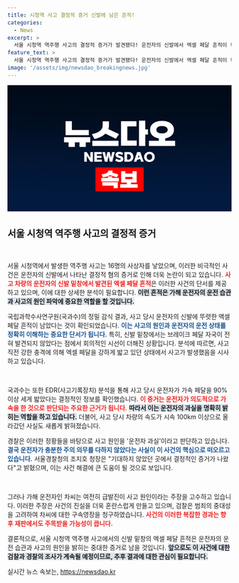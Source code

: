 ```yaml
---
title: 시청역 사고 결정적 증거 신발에 남은 흔적!
categories:
  - News
excerpt: >
  서울 시청역 역주행 사고의 결정적 증거가 발견됐다! 운전자의 신발에서 엑셀 페달 흔적이 확인되며, 급발진 주장에 반하는 진실이 드러났다. 경찰, 사고 원인은 운전자 과실이라며 구속영장을 청구했다.
feature_text: >
  서울 시청역 역주행 사고의 결정적 증거가 발견됐다! 운전자의 신발에서 엑셀 페달 흔적이 확인되며, 급발진 주장에 반하는 진실이 드러났다. 경찰, 사고 원인은 운전자 과실이라며 구속영장을 청구했다.
image: '/assets/img/newsdao_breakingnews.jpg'
---
```


<p><img src="/assets/img/newsdao_breakingnews.jpg" alt="ranknews 속보" /></p>

<h2 data-ke-size="size26">서울 시청역 역주행 사고의 결정적 증거</h2>

<p data-ke-size="size16">&nbsp;</p>

<p>서울 시청역에서 발생한 역주행 사고는 16명의 사상자를 낳았으며, 이러한 비극적인 사건은 운전자의 신발에서 나타난 결정적 혐의 증거로 인해 더욱 논란이 되고 있습니다. <b><span style="color: #ee2323;">사고 차량의 운전자의 신발 밑창에서 발견된 엑셀 페달 흔적</span></b>은 이러한 사건의 단서를 제공하고 있으며, 이에 대한 상세한 분석이 필요합니다. <b><span style="background-color: #21538527;">이런 흔적은 가해 운전자의 운전 습관과 사고의 원인 파악에 중요한 역할을 할 것입니다.</span></b></p>

<p>국립과학수사연구원(국과수)의 정밀 감식 결과, 사고 당시 운전자의 신발에 뚜렷한 액셀 페달 흔적이 남았다는 것이 확인되었습니다. <b><span style="color: #1a5490;">이는 사고의 원인과 운전자의 운전 상태를 정확히 이해하는 중요한 단서가 됩니다.</span></b> 특히, 신발 밑창에서는 브레이크 페달 자국이 전혀 발견되지 않았다는 점에서 회의적인 시선이 더해진 상황입니다. 분석에 따르면, 사고 직전 강한 충격에 의해 엑셀 페달을 강하게 밟고 있던 상태에서 사고가 발생했음을 시사하고 있습니다.</p>

<p data-ke-size="size16">&nbsp;</p> 

<p>국과수는 또한 EDR(사고기록장치) 분석을 통해 사고 당시 운전자가 가속 페달을 90% 이상 세게 밟았다는 결정적인 정보를 확인했습니다. <b><span style="color: #ee2323;">이 증거는 운전자가 의도적으로 가속을 한 것으로 판단되는 주요한 근거가 됩니다.</span></b> <b><span style="background-color: #21538527;">따라서 이는 운전자의 과실을 명확히 밝히는 역할을 하고 있습니다.</span></b> 더불어, 사고 당시 차량의 속도가 시속 100km 이상으로 올라갔던 사실도 새롭게 밝혀졌습니다.</p>

<p>경찰은 이러한 정황들을 바탕으로 사고 원인을 '운전자 과실'이라고 판단하고 있습니다. <b><span style="color: #1a5490;">결국 운전자가 충분한 주의 의무를 다하지 않았다는 사실이 이 사건의 핵심으로 떠오르고 있습니다.</span></b> 서울경찰청의 조지호 청장은 "기대하지 않았던 곳에서 결정적인 증거가 나왔다"고 밝혔으며, 이는 사건 해결에 큰 도움이 될 것으로 보입니다. </p>

<p data-ke-size="size16">&nbsp;</p> 

<p>그러나 가해 운전자인 차씨는 여전히 급발진이 사고 원인이라는 주장을 고수하고 있습니다. 이러한 주장은 사건의 진실을 더욱 혼란스럽게 만들고 있으며, 검찰은 범죄의 중대성을 고려하여 차씨에 대한 구속영장을 청구하였습니다. <b><span style="color: #ee2323;">사건의 이러한 복잡한 경과는 향후 재판에서도 주목받을 가능성이 큽니다.</span></b> </p>

<p>결론적으로, 서울 시청역 역주행 사고에서의 신발 밑창의 엑셀 페달 흔적은 운전자의 운전 습관과 사고의 원인을 밝히는 중대한 증거로 남을 것입니다. <b><span style="background-color: #21538527;">앞으로도 이 사건에 대한 검찰과 경찰의 조사가 계속될 예정이므로, 추후 결과에 대한 관심이 필요합니다.</span></b></p>
실시간 뉴스 속보는, <a href="https://newsdao.kr" rel="dofollow">https://newsdao.kr</a>


